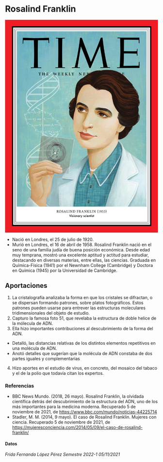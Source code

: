 # Rosalind Franklin
<a href="url"><img src="Rosalind-Franklin.jpg" align="center" height="700" width="600" ></a>
- Nació en Londres, el 25 de julio de 1920.
- Murió en Londres, el 16 de abril de 1958.
Rosalind Franklin nació en el seno de una familia judía de buena posición económica. Desde edad muy temprana, mostró una excelente aptitud y actitud para estudiar, destacando en diversas materias, entre ellas, las ciencias.
Graduada en Química-Física (1941) por el Newnham College (Cambridge) y Doctora en Química (1945) por la Universidad de Cambridge.
## Aportaciones 
1. La cristalografía analizaba la forma en que los cristales se difractan, o se dispersan formando patrones, sobre platos fotográficos. Estos patrones pueden usarse para entrever las estructuras moleculares tridimensionales del objeto de estudio.
2. Capturo la famosa foto 51, que revelaba la estructura de doble helice de la mólecula de ADN.
3. Ella hizo importantes contribuciones al descubrimiento de la forma del ADN.
- Detalló, las distancias relativas de los distintos elementos repetitivos en una molécula de ADN.
- Anotó detalles que sugerían que la molécula de ADN constaba de dos partes iguales y complementarias
4. Hizo aportes en el estudio de virus, en concreto, del mosaico del tabaco y el de la polio que todavía citan los expertos.
### Referencias
- BBC News Mundo. (2018, 26 mayo). Rosalind Franklin, la olvidada científica detrás del descubrimiento de la estructura del ADN, uno de los más importantes para la medicina moderna. Recuperado 5 de noviembre de 2021, de https://www.bbc.com/mundo/noticias-44225714
- Stadler, M. M. (2014, 9 mayo). El caso de Rosalind Franklin. Mujeres con ciencia. Recuperado 5 de noviembre de 2021, de https://mujeresconciencia.com/2014/05/09/el-caso-de-rosalind-franklin/
#### Datos
_Frida Fernanda López Pérez_
_Semestre 2022-1_
_05/11/2021_
